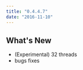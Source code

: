```yaml
---
title: "0.4.4.7"
date: "2016-11-10"
---
```


## What's New

- (Experimental) 32 threads
- bugs fixes